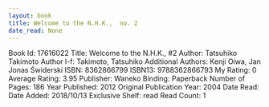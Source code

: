 ```yaml
---
layout: book
title: Welcome to the N.H.K.,  no. 2
date_read: None
---
```


Book Id: 17616022
Title: Welcome to the N.H.K., #2
Author: Tatsuhiko Takimoto
Author l-f: Takimoto, Tatsuhiko
Additional Authors: Kenji Oiwa, Jan Jonas Świderski
ISBN: 8362866799
ISBN13: 9788362866793
My Rating: 0
Average Rating: 3.95
Publisher: Waneko
Binding: Paperback
Number of Pages: 186
Year Published: 2012
Original Publication Year: 2004
Date Read: 
Date Added: 2018/10/13
Exclusive Shelf: read
Read Count: 1

